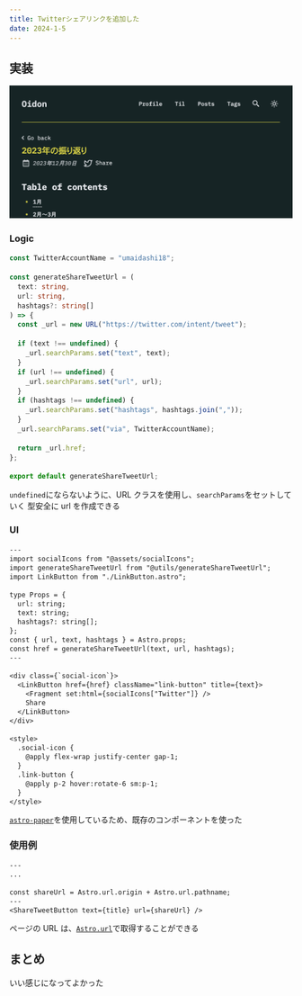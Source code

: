 ```yaml
---
title: Twitterシェアリンクを追加した
date: 2024-1-5
---
```


## 実装

![実装例](https://github.com/umaidashi/til/blob/main/images/share-link-image.png?raw=true)

### Logic

```ts
const TwitterAccountName = "umaidashi18";

const generateShareTweetUrl = (
  text: string,
  url: string,
  hashtags?: string[]
) => {
  const _url = new URL("https://twitter.com/intent/tweet");

  if (text !== undefined) {
    _url.searchParams.set("text", text);
  }
  if (url !== undefined) {
    _url.searchParams.set("url", url);
  }
  if (hashtags !== undefined) {
    _url.searchParams.set("hashtags", hashtags.join(","));
  }
  _url.searchParams.set("via", TwitterAccountName);

  return _url.href;
};

export default generateShareTweetUrl;
```

`undefined`にならないように、URL クラスを使用し、`searchParams`をセットしていく
型安全に url を作成できる

### UI

```astro
---
import socialIcons from "@assets/socialIcons";
import generateShareTweetUrl from "@utils/generateShareTweetUrl";
import LinkButton from "./LinkButton.astro";

type Props = {
  url: string;
  text: string;
  hashtags?: string[];
};
const { url, text, hashtags } = Astro.props;
const href = generateShareTweetUrl(text, url, hashtags);
---

<div class={`social-icon`}>
  <LinkButton href={href} className="link-button" title={text}>
    <Fragment set:html={socialIcons["Twitter"]} />
    Share
  </LinkButton>
</div>

<style>
  .social-icon {
    @apply flex-wrap justify-center gap-1;
  }
  .link-button {
    @apply p-2 hover:rotate-6 sm:p-1;
  }
</style>
```

[`astro-paper`](https://github.com/satnaing/astro-paper)を使用しているため、既存のコンポーネントを使った

### 使用例

```astro
---
...

const shareUrl = Astro.url.origin + Astro.url.pathname;
---
<ShareTweetButton text={title} url={shareUrl} />
```

ページの URL は、[`Astro.url`](https://docs.astro.build/ja/reference/api-reference/#astrourl)で取得することができる

## まとめ

いい感じになってよかった
